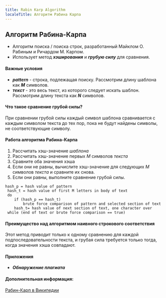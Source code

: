 ```yaml
---
title: Rabin Karp Algorithm
localeTitle: Алгоритм Рабина Карпа
---
```

## Алгоритм Рабина-Карпа

*   Алгоритм поиска / поиска строк, разработанный Майклом О. Рабиным и Ричардом М. Карпом.
*   Использует метод **_хэширования_** и **_грубую силу_** для сравнения.

#### Важные условия

*   **_pattern_** - строка, подлежащая поиску. Рассмотрим длину шаблона как **_M_** символов.
*   **_текст_** - это весь текст, из которого следует искать шаблон. Рассмотрим длину текста как **_N_** символов.

#### Что такое сравнение грубой силы?

При сравнении грубой силы каждый символ шаблона сравнивается с каждым символом текста до тех пор, пока не будут найдены символы, не соответствующие символу.

#### Работа алгоритма Рабина-Карпа

1.  Рассчитать хэш-значение _шаблона_
2.  Рассчитать хэш-значение первых _M_ символов _текста_
3.  Сравните оба значения хэша
4.  Если они не равны, вычислите хэш-значение для следующих _M_ символов _текста_ и сравните их снова.
5.  Если они равны, выполните сравнение грубой силы.
```
hash_p = hash value of pattern 
 hash_t = hash value of first M letters in body of text 
 do 
    if (hash_p == hash_t) 
        brute force comparison of pattern and selected section of text 
    hash_t= hash value of next section of text, one character over 
 while (end of text or brute force comparison == true) 
```

#### Преимущество над алгоритмом наивного строкового соответствия

Этот метод приводит только к одному сравнению для каждой подпоследовательности текста, и грубая сила требуется только тогда, когда значения хэша совпадают.

#### Приложения

*   **_Обнаружение плагиата_**

#### Дополнительная информация:

[Рабин-Карп в Википедии](https://en.wikipedia.org/wiki/Rabin%E2%80%93Karp_algorithm/)